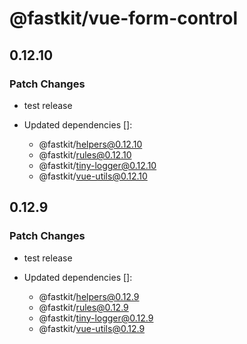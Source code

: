 # @fastkit/vue-form-control

## 0.12.10

### Patch Changes

- test release

- Updated dependencies []:
  - @fastkit/helpers@0.12.10
  - @fastkit/rules@0.12.10
  - @fastkit/tiny-logger@0.12.10
  - @fastkit/vue-utils@0.12.10

## 0.12.9

### Patch Changes

- test release

- Updated dependencies []:
  - @fastkit/helpers@0.12.9
  - @fastkit/rules@0.12.9
  - @fastkit/tiny-logger@0.12.9
  - @fastkit/vue-utils@0.12.9
